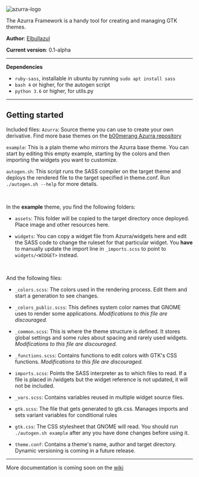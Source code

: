 
![azurra-logo](https://raw.githubusercontent.com/B00merang-Project/Azurra_framework/assets/azurra_framework.png)

The Azurra Framework is a handy tool for creating and managing GTK themes.


**Author**: [Elbullazul](https://github.com/Elbullazul/)

**Current version**: 0.1-alpha

---

**Dependencies**
- `ruby-sass`, installable in ubuntu by running `sudo apt install sass`
- `bash 4` or higher, for the autogen script
- `python 3.6` or higher, for utils.py

---

## Getting started


Included files:
`Azurra`: Source theme you can use to create your own derivative. Find more base themes on the [b00merang Azurra repository](https://github.com/B00merang-Project/Azurra_framework)

`example`: This is a plain theme who mirrors the Azurra base theme. You can start by editing this empty example, starting by the colors and then importing the widgets you want to customize.

`autogen.sh`: This script runs the SASS compiler on the target theme and deploys the rendered file to the target specified in theme.conf. Run `./autogen.sh --help` for more details.

<br>

In the **example** theme, you find the following folders:
- `assets`: This folder will be copied to the target directory once deployed. Place image and other resources here.

- `widgets`: You can copy a widget file from Azurra/widgets here and edit the SASS code to change the ruleset for that particular widget. You **have** to manually update the import line in `_imports.scss` to point to `widgets/<WIDGET>` instead.

<br>

And the following files:
- `_colors.scss`: The colors used in the rendering process. Edit them and start a generation to see changes.

- `_colors_public.scss`: This defines system color names that GNOME uses to render some applications. *Modifications to this file are discouraged.*

- `_common.scss`: This is where the theme structure is defined. It stores global settings and some rules about spacing and rarely used widgets. *Modifications to this file are discouraged.*

- `_functions.scss`: Contains functions to edit colors with GTK's CSS functions. *Modifications to this file are discouraged.*

- `imports.scss`: Points the SASS interpreter as to which files to read. If a file is placed in /widgets but the widget reference is not updated, it will not be included.

- `_vars.scss`: Contains variables reused in multiple widget source files.

- `gtk.scss`: The file that gets generated to gtk.css. Manages imports and sets variant variables for conditional rules

- `gtk.css`: The CSS stylesheet that GNOME will read. You should run `./autogen.sh example` after any you have done changes before using it.

- `theme.conf`: Contains a theme's name, author and target directory. Dynamic versioning is coming in a future release.

---
More documentation is coming soon on the [wiki](https://github.com/Elbullazul/Azurra_framework/wiki)
